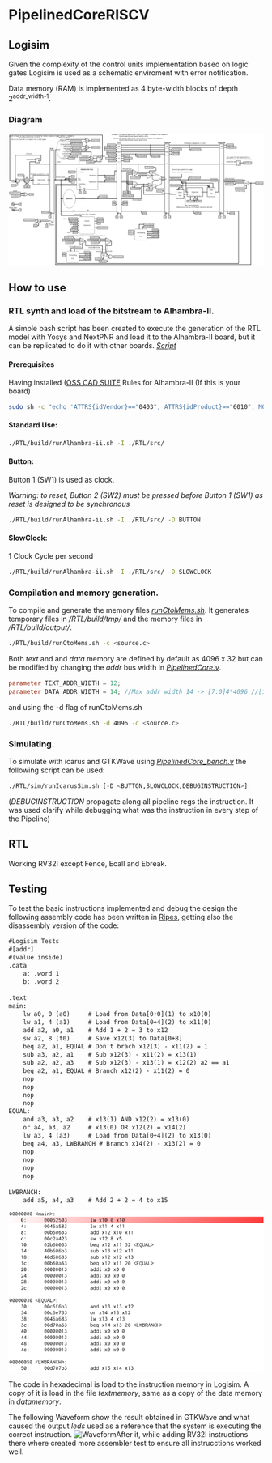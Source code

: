 # PipelinedCoreRISCV

 ## Logisim

Given the complexity of the control units implementation based on logic gates Logisim is used as a schematic enviroment with error notification.

Data memory (RAM) is implemented as 4 byte-width blocks of depth 2<sup>addr_width-1</sup>.

### Diagram

![Top Level Diagram](images/topleveldiagram.png?raw=true "Top Level Diagram")

## How to use
### RTL synth and load of the bitstream to Alhambra-II.

A simple bash script has been created to execute the generation of the RTL model with Yosys and NextPNR and load it to the Alhambra-II board, but it can be replicated to do it with other boards.
[*Script*](/RTL/build/runAlhambra-ii.sh)

#### Prerequisites
Having installed ([OSS CAD SUITE](https://github.com/YosysHQ/oss-cad-suite-build)
Rules for Alhambra-II (If this is your board)
~~~bash
sudo sh -c "echo 'ATTRS{idVendor}=="0403", ATTRS{idProduct}=="6010", MODE="0660", GROUP="plugdev", TAG+="uaccess"' > /etc/udev/rules.d/53-lattice-ftdi.rules"
~~~



#### Standard Use:

~~~bash
./RTL/build/runAlhambra-ii.sh -I ./RTL/src/
~~~

#### Button:
Button 1 (SW1) is used as clock.

*Warning: to reset, Button 2 (SW2) must be pressed before Button 1 (SW1) as reset is designed to be synchronous*

~~~bash
./RTL/build/runAlhambra-ii.sh -I ./RTL/src/ -D BUTTON
~~~

#### SlowClock:
1 Clock Cycle per second

~~~bash
./RTL/build/runAlhambra-ii.sh -I ./RTL/src/ -D SLOWCLOCK
~~~

### Compilation and memory generation.

To compile and generate the memory files  [*runCtoMems.sh*](/RTL/build/runCtoMem.sh). It generates temporary files in */RTL/build/tmp/* and the memory files in  */RTL/build/output/*.

~~~bash
./RTL/build/runCtoMems.sh -c <source.c>
~~~

Both *text* and and *data* memory are defined by default as 4096 x 32 but can be modified by changing the *addr* bus width in [*PipelinedCore.v*](/RTL/src/PipelinedCore.v).

~~~verilog
parameter TEXT_ADDR_WIDTH = 12; 
parameter DATA_ADDR_WIDTH = 14; //Max addr width 14 -> [7:0]4*4096 //[1:0] select Byte from 0 to 3 //[13:2] 2**12 Select 1 of 4096 dirs
~~~

and using the -d flag of runCtoMems.sh

~~~bash
./RTL/build/runCtoMems.sh -d 4096 -c <source.c>
~~~

### Simulating.

To simulate with icarus and GTKWave using  [*PipelinedCore_bench.v*](/RTL/src/PipelinedCore_bench.v) the following script can be used:

~~~bash
./RTL/sim/runIcarusSim.sh [-D <BUTTON,SLOWCLOCK,DEBUGINSTRUCTION>]
~~~

(*DEBUGINSTRUCTION* propagate along all pipeline regs the instruction. It was used clarify while debugging what was the instruction in every step of the Pipeline)


## RTL

Working RV32I except Fence, Ecall and Ebreak.

## Testing
To test the basic instructions implemented and debug the design the following assembly code has been written in [Ripes](https://github.com/mortbopet/Ripes), getting also the disassembly version of the code:

~~~assembly
#Logisim Tests
#[addr]
#(value inside)
.data
    a: .word 1
    b: .word 2
    
.text
main:
    lw a0, 0 (a0)     # Load from Data[0+0](1) to x10(0)
    lw a1, 4 (a1)     # Load from Data[0+4](2) to x11(0)
    add a2, a0, a1    # Add 1 + 2 = 3 to x12
    sw a2, 8 (t0)     # Save x12(3) to Data[0+8]
    beq a2, a1, EQUAL # Don't brach x12(3) - x11(2) = 1
    sub a3, a2, a1    # Sub x12(3) - x11(2) = x13(1)
    sub a2, a2, a3    # Sub x12(3) - x13(1) = x12(2) a2 == a1
    beq a2, a1, EQUAL # Branch x12(2) - x11(2) = 0
    nop
    nop
    nop
    nop
EQUAL:
    and a3, a3, a2    # x13(1) AND x12(2) = x13(0)
    or a4, a3, a2     # x13(0) OR x12(2) = x14(2)
    lw a3, 4 (a3)     # Load from Data[0+4](2) to x13(0)
    beq a4, a3, LWBRANCH # Branch x14(2) - x13(2) = 0
    nop
    nop
    nop
    nop

LWBRANCH:
    add a5, a4, a3    # Add 2 + 2 = 4 to x15
~~~

![Test Disassembly](images/testdisassembly.png?raw=true "Test Disassembly")

The code in hexadecimal is load to the instruction memory in Logisim. A copy of it is load in the file *textmemory*, same as a copy of the data memory in *datamemory*.

The following Waveform show the result obtained in GTKWave and what caused the output *leds* used as a reference that the system is executing the correct instruction.
![Waveform](images/TestASMLeds.png?raw=true "Waveform")After it, while adding RV32I instructions there where created more assembler test to ensure all instrucctions worked well.

